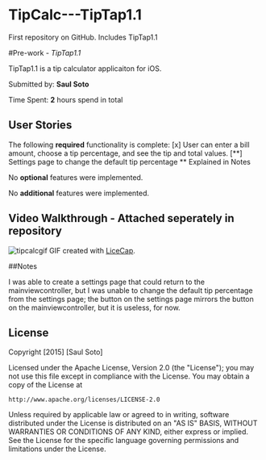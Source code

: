 # TipCalc---TipTap1.1

First repository on GitHub. Includes TipTap1.1

#Pre-work - *TipTap1.1*

TipTap1.1 is a tip calculator applicaiton for iOS.

Submitted by: **Saul Soto**

Time Spent: **2** hours spend in total

## User Stories
The following **required** functionality is complete:
[x] User can enter a bill amount, choose a tip percentage, and see the tip and total values.
[**] Settings page to change the default tip percentage ** Explained in Notes 

No **optional** features were implemented.

No **additional** features were implemented.

## Video Walkthrough - Attached seperately in repository
![tipcalcgif](https://cloud.githubusercontent.com/assets/16313246/11828660/cefaa48e-a364-11e5-9655-089917b46ef5.gif)
GIF created with [LiceCap](http://www.cockos.com/licecap/).

##Notes

I was able to create a settings page that could return to the mainviewcontroller, but I was unable to change the default tip percentage from the settings page; the button on the settings page mirrors the button on the mainviewcontroller, but it is useless, for now.

## License

  Copyright [2015] [Saul Soto]

  Licensed under the Apache License, Version 2.0 (the "License");
  you may not use this file except in compliance with the License.
  You may obtain a copy of the License at

    http://www.apache.org/licenses/LICENSE-2.0

  Unless required by applicable law or agreed to in writing, software
  distributed under the License is distributed on an "AS IS" BASIS,
  WITHOUT WARRANTIES OR CONDITIONS OF ANY KIND, either express or implied.
  See the License for the specific language governing permissions and
  limitations under the License.
